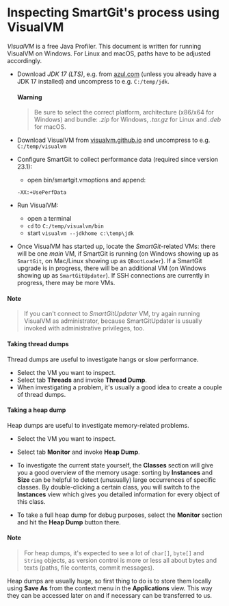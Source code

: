 # Inspecting SmartGit's process using VisualVM

*VisualVM* is a free Java Profiler. This document is written for running VisualVM on Windows. For Linux and macOS, paths have to be adjusted accordingly.

-   Download *JDK 17 (LTS)*, e.g. from [azul.com](https://www.azul.com/downloads/?package=jdk)
    (unless you already have a JDK 17 installed) and uncompress to e.g. `C:/temp/jdk`.

	#### Warning
	> Be sure to select the correct platform, architecture (x86/x64 for Windows) and bundle: *.zip* for Windows, *.tar.gz* for Linux and *.deb* for macOS.

-   Download VisualVM from [visualvm.github.io](https://visualvm.github.io/download.html)
    and uncompress to e.g. `C:/temp/visualvm`

-   Configure SmartGit to collect performance data (required since version 23.1):
    -  open bin/smartgit.vmoptions and append:
    ```
    -XX:+UsePerfData
    ```

-   Run VisualVM:
    -  open a terminal
    -  `cd` to `C:/temp/visualvm/bin`
    -  start `visualvm --jdkhome c:\temp\jdk`

-   Once VisualVM has started up, locate the *SmartGit*-related VMs:
    there will be one *main* VM, if SmartGit is running (on Windows
    showing up as `SmartGit`, on Mac/Linux showing up as `QBootLoader`).
    If a SmartGit upgrade is in progress, there will be an additional VM
    (on Windows showing up as `SmartGitUpdater`). If SSH connections are
    currently in progress, there may be more VMs.

#### Note
>
>
>If you can't connect to *SmartGitUpdater* VM, try again running
>VisualVM as administrator, because SmartGitUpdater is usually invoked
>with administrative privileges, too.
>
>

#### Taking thread dumps

Thread dumps are useful to investigate hangs or slow performance.

-   Select the VM you want to inspect.
-   Select tab **Threads** and invoke **Thread Dump**.
-   When investigating a problem, it's usually a good idea to create a
    couple of thread dumps.

#### Taking a heap dump

Heap dumps are useful to investigate memory-related problems.

-   Select the VM you want to inspect.

-   Select tab **Monitor** and invoke **Heap Dump**.

-   To investigate the current state yourself, the **Classes** section
    will give you a good overview of the memory usage: sorting by
    **Instances** and **Size** can be helpful to detect (unusually)
    large occurrences of specific classes. By double-clicking a certain
    class, you will switch to the **Instances** view which gives you
    detailed information for every object of this class.

-   To take a full heap dump for debug purposes, select the **Monitor**
    section and hit the **Heap Dump** button there.

#### Note
>
>
>For heap dumps, it's expected to see a lot of `char[]`, `byte[]` and
>`String` objects, as version control is more or less all about bytes and
>texts (paths, file contents, commit messages).
>
>

Heap dumps are usually huge, so first thing to do is to store them
locally using **Save As** from the context menu in the **Applications**
view. This way they can be accessed later on and if necessary can be
transferred to us.
